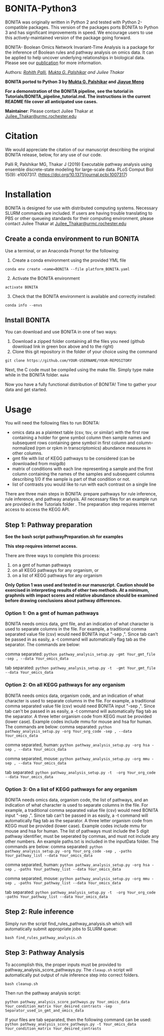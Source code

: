 # BONITA-Python3

BONITA was originally written in Python 2 and tested with Python 2-compatible packages. This version of the packages ports BONITA to Python 3 and has significant improvements in speed. We encourage users to use this actively-maintained version of the package going forward. 

BONITA- Boolean Omics Network Invariant-Time Analysis is a package for the inference of Boolean rules and pathway analysis on omics data. It can be applied to help uncover underlying relationships in biological data. Please see our [publication](https://doi.org/10.1371/journal.pcbi.1007317) for more information. 

Authors: _[Rohith Palli](https://github.com/rpalli), [Mukta G. Palshikar](https://github.com/mgp13) and Juilee Thakar_

**BONITA ported to Python 3 by [Mukta G. Palshikar](https://github.com/muktpalshikar) and [Jiayue Meng](https://github.com/JiayueMeng)**

**For a demonstration of the BONITA pipeline, see the tutorial in Tutorials/BONITA_pipeline_tutorial.md. The instructions in the current README file cover all anticipated use cases.**

**Maintainer**: Please contact Juilee Thakar at Juilee_Thakar@urmc.rochester.edu

# Citation

We would appreciate the citation of our manuscript describing the original BONITA release, below, for any use of our code. 

Palli R, Palshikar MG, Thakar J (2019) Executable pathway analysis using ensemble discrete-state modeling for large-scale data. PLoS Comput Biol 15(9): e1007317. (https://doi.org/10.1371/journal.pcbi.1007317)

# Installation
BONITA is designed for use with distributed computing systems. Necessary SLURM commands are included. If users are having trouble translating to PBS or other queueing standards for their computing environment, please contact Juilee Thakar at Juilee_Thakar@urmc.rochester.edu

## Create a conda environment to run BONITA

Use a terminal, or an Anaconda Prompt for the following:

1. Create a conda environment using the provided YML file

```conda env create –name=BONITA --file platform_BONITA.yaml```

2. Activate the BONITA environment

```activate BONITA```

3. Check that the BONITA environment is available and correctly installed:

```conda info --envs```


## Install BONITA

You can download and use BONITA in one of two ways:
1. Download a zipped folder containing all the files you need (github download link in green box above and to the right)
2. Clone this git repository in the folder of your choice using the command 

```git clone https://github.com/YOUR-USERNAME/YOUR-REPOSITORY```

Next, the C code must be compiled using the make file. Simply type make while in the BONITA folder.
```make```

Now you have a fully functional distribution of BONITA! Time to gather your data and get started. 

# Usage

You will need the following files to run BONITA:
* omics data as a plaintext table (csv, tsv, or similar) with the first row containing a holder for gene symbol column then sample names and subsequent rows containing gene symbol in first column and column-normalized (rpm or rpkm in transcriptomics) abundance measures in other columns. 
* gmt file with list of KEGG pathways to be considered (can be downloaded from msigdb)
* matrix of conditions with each line representing a sample and the first column containing the names of the samples and subsequent columns describing 1/0 if the sample is part of that condition or not. 
* list of contrasts you would like to run with each contrast on a single line

There are three main steps in BONITA: prepare pathways for rule inference, rule inference, and pathway analysis. All necessary files for an example run are provided in the Tutorials folder . The preparation step requires internet access to access the KEGG API. 

## Step 1: Pathway preparation

**See the bash script pathwayPreparation.sh for examples**

**This step requires internet access.** 

There are three ways to complete this process: 
1. on a gmt of human pathways
2. on all KEGG pathways for any organism, or
3. on a list of KEGG pathways for any organism

**Only Option 1 was used and tested in our manuscript. Caution should be exercised in interpreting results of other two methods. At a minimum, graphmls with impact scores and relative abundance should be examined before drawing conclusions about pathway differences.**

### Option 1: On a gmt of human pathways

BONITA needs omics data, gmt file, and an indication of what character is used to separate columns in the file. For example, a traditional comma separated value file (csv) would need BONITA input "-sep ,". Since tab can't be passed in as easily, a -t command will automatically flag tab as the separator. The commands are below:

comma separated: ```python pathway_analysis_setup.py -gmt Your_gmt_file -sep , --data Your_omics_data ```

tab separated: ```python pathway_analysis_setup.py -t  -gmt Your_gmt_file --data Your_omics_data```

### Option 2: On all KEGG pathways for any organism

BONITA needs omics data, organism code, and an indication of what character is used to separate columns in the file. For example, a traditional comma separated value file (csv) would need BONITA input "-sep ,". Since tab can't be passed in as easily, a -t command will automatically flag tab as the separator. A three letter organism code from KEGG must be provided (lower case). Example codes include mmu for mouse and hsa for human. The commands are below:
comma separated: ```python pathway_analysis_setup.py -org Your_org_code -sep , --data Your_omics_data ```

comma separated, human: ```python pathway_analysis_setup.py -org hsa -sep , --data Your_omics_data ```

comma separated, mouse: ```python pathway_analysis_setup.py -org mmu -sep , --data Your_omics_data ```

tab separated: ```python pathway_analysis_setup.py -t  -org Your_org_code --data Your_omics_data```

### Option 3: On a list of KEGG pathways for any organism
BONITA needs omics data, organism code, the list of pathways, and an indication of what character is used to separate columns in the file. For example, a traditional comma separated value file (csv) would need BONITA input "-sep ,". Since tab can't be passed in as easily, a -t command will automatically flag tab as the separator. A three letter organism code from KEGG must be provided (lower case). Example codes include mmu for mouse and hsa for human. The list of pathways must include the 5 digit pathway identifier, must be seperated by commas, and must not include any other numbers. An example paths.txt is included in the inputData folder. The commands are below:
comma separated: `python pathway_analysis_setup.py -org Your_org_code -sep , -paths Your_pathway_list --data Your_omics_data `

comma separated, human: ```python pathway_analysis_setup.py -org hsa -sep , -paths Your_pathway_list --data Your_omics_data ```

comma separated, mouse: ```python pathway_analysis_setup.py -org mmu -sep , -paths Your_pathway_list --data Your_omics_data ```

tab separated: ```python pathway_analysis_setup.py -t  -org Your_org_code -paths Your_pathway_list --data Your_omics_data```

## Step 2: Rule inference

Simply run the script find_rules_pathway_analysis.sh which will automatically submit appropriate jobs to SLURM queue:

```bash find_rules_pathway_analysis.sh```

## Step 3: Pathway Analysis

To accomplish this, the proper inputs must be provided to pathway_analysis_score_pathways.py. The `cleaup.sh` script will automatically put output of rule inference step into correct folders. 

```bash cleanup.sh```

Then run the pathway analysis script:

```python pathway_analysis_score_pathways.py Your_omics_data Your_condition_matrix Your_desired_contrasts -sep Separator_used_in_gmt_and_omics_data```

If your files are tab separated, then the following command can be used: ```python pathway_analysis_score_pathways.py -t Your_omics_data Your_condition_matrix Your_desired_contrasts```
